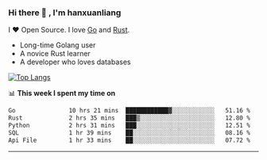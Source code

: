 ### Hi there 👋 , I'm hanxuanliang

<!--
**hanxuanliang/hanxuanliang** is a ✨ _special_ ✨ repository because its `README.md` (this file) appears on your GitHub profile.

Here are some ideas to get you started:

- 🔭 I’m currently working on ...
- 🌱 I’m currently learning ...
- 👯 I’m looking to collaborate on ...
- 🤔 I’m looking for help with ...
- 💬 Ask me about ...
- 📫 How to reach me: ...
- 😄 Pronouns: ...
- ⚡ Fun fact: ...
-->
I ❤ Open Source. I love [Go](https://golang.org) and [Rust](https://www.rust-lang.org/zh-CN/).

* Long-time Golang user
* A novice Rust learner
* A developer who loves databases

[![Top Langs](https://github-readme-stats.vercel.app/api?username=hanxuanliang&show_icons=true&count_private=true&line_height=40)](https://github.com/anuraghazra/github-readme-stats)

📊 **This week I spent my time on**
<!--START_SECTION:waka-->

```txt
Go               10 hrs 21 mins  ████████████▓░░░░░░░░░░░░   51.16 %
Rust             2 hrs 35 mins   ███▒░░░░░░░░░░░░░░░░░░░░░   12.80 %
Python           2 hrs 31 mins   ███░░░░░░░░░░░░░░░░░░░░░░   12.51 %
SQL              1 hr 39 mins    ██░░░░░░░░░░░░░░░░░░░░░░░   08.16 %
Api File         1 hr 33 mins    ██░░░░░░░░░░░░░░░░░░░░░░░   07.72 %
```

<!--END_SECTION:waka-->

***
